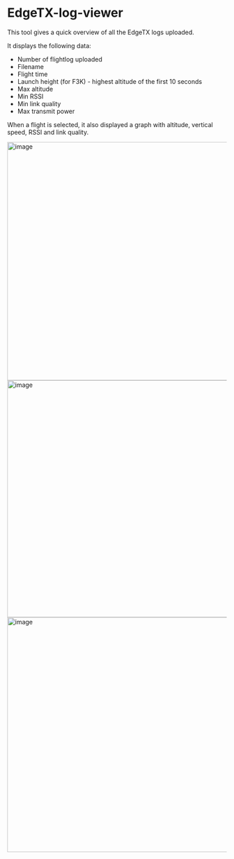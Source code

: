 # EdgeTX-log-viewer
This tool gives a quick overview of all the EdgeTX logs uploaded.

It displays the following data:
* Number of flightlog uploaded
* Filename
* Flight time
* Launch height (for F3K) - highest altitude of the first 10 seconds
* Max altitude
* Min RSSI
* Min link quality
* Max transmit power

When a flight is selected, it also displayed a graph with altitude, vertical speed, RSSI and link quality.

<img width="546" alt="image" src="https://github.com/user-attachments/assets/bea28160-94e9-4f71-9b0d-206007f532b4">

<img width="543" alt="image" src="https://github.com/user-attachments/assets/d2681f84-1bfc-4115-b3d6-bc89e1e2d551">

<img width="538" alt="image" src="https://github.com/user-attachments/assets/5bf429f3-1201-4182-ba69-8d48bc25da36">


